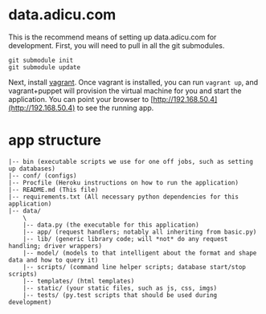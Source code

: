 data.adicu.com
====================

This is the recommend means of setting up data.adicu.com for development.
First, you will need to pull in all the git submodules.

	git submodule init
	git submodule update

Next, install [vagrant](http://www.vagrantup.com/). Once vagrant is installed,
you can run `vagrant up`, and vagrant+puppet will provision the virtual
machine for you and start the application. You can point your browser to
[http://192.168.50.4](http://192.168.50.4) to see the running app.

# app structure

    |-- bin (executable scripts we use for one off jobs, such as setting up databases)
    |-- conf/ (configs)
    |-- Procfile (Heroku instructions on how to run the application)
    |-- README.md (This file)
    |-- requirements.txt (All necessary python dependencies for this application)
    |-- data/
        \
        |-- data.py (the executable for this application)
        |-- app/ (request handlers; notably all inheriting from basic.py)
        |-- lib/ (generic library code; will *not* do any request handling; driver wrappers)
        |-- model/ (models to that intelligent about the format and shape data and how to query it)
        |-- scripts/ (command line helper scripts; database start/stop scripts)
        |-- templates/ (html templates)
        |-- static/ (your static files, such as js, css, imgs)
        |-- tests/ (py.test scripts that should be used during development)

